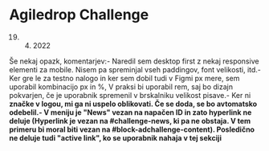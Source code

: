 # Agiledrop Challenge
19. 4. 2022

Še nekaj opazk, komentarjev:- Naredil sem desktop first z nekaj responsive elementi za mobile. Nisem pa spreminjal vseh paddingov, font velikosti, itd.- Ker gre le za testno nalogo in ker sem dobil tudi v Figmi px mere, sem uporabil kombinacijo px in %, V praksi bi uporabil rem, saj bo dizajn pokvarjen, če je uporabnik spremenil v brskalniku velikost pisave.- Ker ni <strong> značke v logou, mi ga ni uspelo oblikovati. Če se doda, se bo avtomatsko odebelil.- V meniju je "News" vezan na napačen ID in zato hyperlink ne deluje (Hyperlink je vezan na #challenge-news, ki pa ne obstaja. V tem primeru bi moral biti vezan na #block-adchallenge-content). Posledično ne deluje tudi "active link", ko se uporabnik nahaja v tej sekciji
